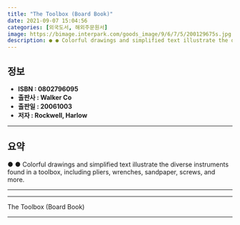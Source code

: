 ```yaml
---
title: "The Toolbox (Board Book)"
date: 2021-09-07 15:04:56
categories: [외국도서, 해외주문원서]
image: https://bimage.interpark.com/goods_image/9/6/7/5/200129675s.jpg
description: ● ● Colorful drawings and simplified text illustrate the diverse instruments found in a toolbox, including pliers, wrenches, sandpaper, screws, and more.
---
```


## **정보**

- **ISBN : 0802796095**
- **출판사 : Walker   Co**
- **출판일 : 20061003**
- **저자 : Rockwell, Harlow**

------



## **요약**

●  ●  Colorful drawings and simplified text illustrate the diverse instruments found in a toolbox, including pliers, wrenches, sandpaper, screws, and more.

------



------


The Toolbox (Board Book) 

------


